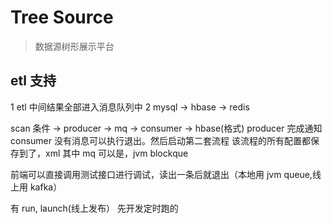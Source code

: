# Tree Source
> 数据源树形展示平台

## etl 支持
1 etl 中间结果全部进入消息队列中
2 mysql -> hbase -> redis

scan 条件 -> producer -> mq -> consumer -> hbase(格式)
producer 完成通知 consumer 没有消息可以执行退出。然后启动第二套流程
该流程的所有配置都保存到了，xml
其中  mq 可以是，jvm blockque

前端可以直接调用测试接口进行调试，读出一条后就退出（本地用 jvm queue,线上用 kafka）

有 run, launch(线上发布） 先开发定时跑的